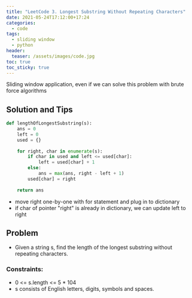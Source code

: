 ```yaml
---
title: "LeetCode 3. Longest Substring Without Repeating Characters"
date: 2021-05-24T17:12:00+17:24
categories:
  - code
tags:
  - sliding window
  - python
header:
  teaser: /assets/images/code.jpg
toc: true
toc_sticky: true
---
```

Sliding window application, even if we can solve this problem with brute force algorithms

## Solution and Tips
```python
def lengthOfLongestSubstring(s):
    ans = 0
    left = 0
    used = {}
    
    for right, char in enumerate(s):
        if char in used and left <= used[char]:
            left = used[char] + 1
        else:
            ans = max(ans, right - left + 1)
        used[char] = right
        
    return ans
```

* move right one-by-one with for statement and plug in to dictionary
* if char of pointer "right" is already in dictionary, we can update left to right 

## Problem
* Given a string s, find the length of the longest substring without repeating characters.

### Constraints:
* 0 <= s.length <= 5 * 104
* s consists of English letters, digits, symbols and spaces.